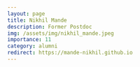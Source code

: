 ```yaml
---
layout: page
title: Nikhil Mande 
description: Former Postdoc
img: /assets/img/nikhil_mande.jpeg
importance: 11
category: alumni
redirect: https://mande-nikhil.github.io
---
```

